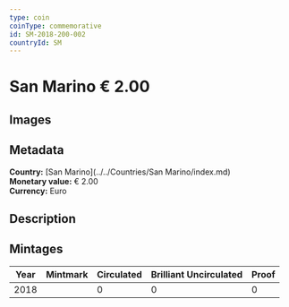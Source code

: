 ```yaml
---
type: coin
coinType: commemorative
id: SM-2018-200-002
countryId: SM
---
```


# San Marino € 2.00

## Images


## Metadata

**Country:** [San Marino](../../Countries/San Marino/index.md)\
**Monetary value:** € 2.00\
**Currency:** Euro

## Description


## Mintages

| Year | Mintmark | Circulated | Brilliant Uncirculated | Proof |
| ---- | -------- | ---------- | ---------------------- | ----- |
| 2018 |  | 0| 0 | 0 |
